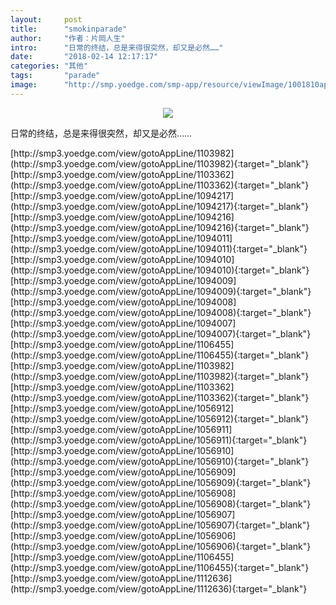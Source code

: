```yaml
---
layout:     post
title:      "smokinparade"
author:     "作者：片岡人生"
intro:      "日常的终结，总是来得很突然，却又是必然……"
date:       "2018-02-14 12:17:17"
categories: "其他"
tags:       "parade"
image:      "http://smp.yoedge.com/smp-app/resource/viewImage/1001810appline.png"
---
```

<div style="text-align: center">
<p><img src="http://smp.yoedge.com/smp-app/resource/viewImage/1001810appline.png"/></p>
</div>
<p class="post-meta">
<span>日常的终结，总是来得很突然，却又是必然……</span>
</p>
[http://smp3.yoedge.com/view/gotoAppLine/1103982](http://smp3.yoedge.com/view/gotoAppLine/1103982){:target="_blank"}
[http://smp3.yoedge.com/view/gotoAppLine/1103362](http://smp3.yoedge.com/view/gotoAppLine/1103362){:target="_blank"}
[http://smp3.yoedge.com/view/gotoAppLine/1094217](http://smp3.yoedge.com/view/gotoAppLine/1094217){:target="_blank"}
[http://smp3.yoedge.com/view/gotoAppLine/1094216](http://smp3.yoedge.com/view/gotoAppLine/1094216){:target="_blank"}
[http://smp3.yoedge.com/view/gotoAppLine/1094011](http://smp3.yoedge.com/view/gotoAppLine/1094011){:target="_blank"}
[http://smp3.yoedge.com/view/gotoAppLine/1094010](http://smp3.yoedge.com/view/gotoAppLine/1094010){:target="_blank"}
[http://smp3.yoedge.com/view/gotoAppLine/1094009](http://smp3.yoedge.com/view/gotoAppLine/1094009){:target="_blank"}
[http://smp3.yoedge.com/view/gotoAppLine/1094008](http://smp3.yoedge.com/view/gotoAppLine/1094008){:target="_blank"}
[http://smp3.yoedge.com/view/gotoAppLine/1094007](http://smp3.yoedge.com/view/gotoAppLine/1094007){:target="_blank"}
[http://smp3.yoedge.com/view/gotoAppLine/1106455](http://smp3.yoedge.com/view/gotoAppLine/1106455){:target="_blank"}
[http://smp3.yoedge.com/view/gotoAppLine/1103982](http://smp3.yoedge.com/view/gotoAppLine/1103982){:target="_blank"}
[http://smp3.yoedge.com/view/gotoAppLine/1103362](http://smp3.yoedge.com/view/gotoAppLine/1103362){:target="_blank"}
[http://smp3.yoedge.com/view/gotoAppLine/1056912](http://smp3.yoedge.com/view/gotoAppLine/1056912){:target="_blank"}
[http://smp3.yoedge.com/view/gotoAppLine/1056911](http://smp3.yoedge.com/view/gotoAppLine/1056911){:target="_blank"}
[http://smp3.yoedge.com/view/gotoAppLine/1056910](http://smp3.yoedge.com/view/gotoAppLine/1056910){:target="_blank"}
[http://smp3.yoedge.com/view/gotoAppLine/1056909](http://smp3.yoedge.com/view/gotoAppLine/1056909){:target="_blank"}
[http://smp3.yoedge.com/view/gotoAppLine/1056908](http://smp3.yoedge.com/view/gotoAppLine/1056908){:target="_blank"}
[http://smp3.yoedge.com/view/gotoAppLine/1056907](http://smp3.yoedge.com/view/gotoAppLine/1056907){:target="_blank"}
[http://smp3.yoedge.com/view/gotoAppLine/1056906](http://smp3.yoedge.com/view/gotoAppLine/1056906){:target="_blank"}
[http://smp3.yoedge.com/view/gotoAppLine/1106455](http://smp3.yoedge.com/view/gotoAppLine/1106455){:target="_blank"}
[http://smp3.yoedge.com/view/gotoAppLine/1112636](http://smp3.yoedge.com/view/gotoAppLine/1112636){:target="_blank"}


